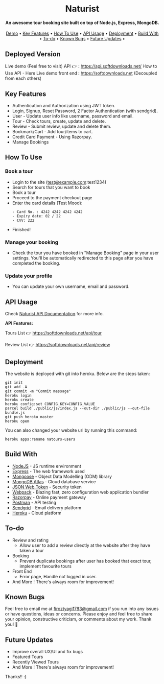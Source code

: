 <h1 align="center">
  <br>
  <br>
  Naturist
  <br>
</h1>

<h4 align="center">An awesome tour booking site built on top of Node.js, Express, MongoDB.</h4>

 <p align="center">
 <a href="#deployed-version">Demo</a> •
  <a href="#key-features">Key Features</a> •
  <a href="#how-to-use">How To Use</a> •
  <a href="#api-usage">API Usage</a> •
  <a href="#deployment">Deployment</a> •
  <a href="#build-with">Build With</a> •
  <a href="#to-do">To-do</a> •
  <a href="#known-bugs">Known Bugs</a> • 
  <a href="#future-updates">Future Updates</a> • 
</p>

## Deployed Version

Live demo (Feel free to visit) API 👉 : https://api.softdownloads.net/
How to Use API - Here
Live demo front end : https://softdownloads.net
(Decoupled from each others)

## Key Features

- Authentication and Authorization using JWT token.
- Login, Signup, Reset Password, 2 Factor Authentication (with sendgrid).
- User - Update user info like username, password and email.
- Tour - Check tours, create, update and delete.
- Review - Submit review, update and delete them.
- Bookmark/Cart - Add tour/items to cart.
- Credit Card Payment - Using Razorpay.
- Manage Bookings

## How To Use

### Book a tour

- Login to the site (test@example.com:test1234)
- Search for tours that you want to book
- Book a tour
- Proceed to the payment checkout page
- Enter the card details (Test Mood):
  ```
  - Card No. : 4242 4242 4242 4242
  - Expiry date: 02 / 22
  - CVV: 222
  ```
- Finished!

### Manage your booking

- Check the tour you have booked in "Manage Booking" page in your user settings. You'll be automatically redirected to this
  page after you have completed the booking.

### Update your profile

- You can update your own username, email and password.

## API Usage

Check [Naturist API Documentation](https://documenter.getpostman.com/view/8689170/SVmzvwpY?version=latest) for more info.

<b> API Features: </b>

Tours List 👉 https://softdownloads.net/api/tour

Review List 👉 https://softdownloads.net/api/review

## Deployment

The website is deployed with git into heroku. Below are the steps taken:

```
git init
git add -A
git commit -m "Commit message"
heroku login
heroku create
heroku config:set CONFIG_KEY=CONFIG_VALUE
parcel build ./public/js/index.js --out-dir ./public/js --out-file bundle.js
git push heroku master
heroku open
```

You can also changed your website url by running this command:

```
heroku apps:rename natours-users
```

## Build With

- [NodeJS](https://nodejs.org/en/) - JS runtime environment
- [Express](http://expressjs.com/) - The web framework used
- [Mongoose](https://mongoosejs.com/) - Object Data Modelling (ODM) library
- [MongoDB Atlas](https://www.mongodb.com/cloud/atlas) - Cloud database service
- [JSON Web Token](https://jwt.io/) - Security token
- [Webpack](https://webpack.js.org/) - Blazing fast, zero configuration web application bundler
- [Razorpay](https://razorpay.com/) - Online payment gateway
- [Postman](https://www.getpostman.com/) - API testing
- [Sendgrid](https://sendgrid.com/) - Email delivery platform
- [Heroku](https://www.heroku.com/) - Cloud platform

## To-do

- Review and rating
  - Allow user to add a review directly at the website after they have taken a tour
- Booking
  - Prevent duplicate bookings after user has booked that exact tour, implement favourite tours
- Front End
  - Error page, Handle not logged in user.
- And More ! There's always room for improvement!

## Known Bugs

Feel free to email me at firoztyagi1783@gmail.com if you run into any issues or have questions, ideas or concerns.
Please enjoy and feel free to share your opinion, constructive criticism, or comments about my work. Thank you! 🙂

## Future Updates

- Improve overall UX/UI and fix bugs
- Featured Tours
- Recently Viewed Tours
- And More ! There's always room for improvement!

Thanks!! :)
